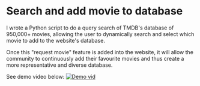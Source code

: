 # Search and add movie to database
I wrote a Python script to do a query search of TMDB's database of 950,000+ movies, allowing the user to dynamically search and select which movie to add to the website's database. 

Once this "request movie" feature is added into the website, it will allow the community to continuously add their favourite movies and thus create a more representative and diverse database.

See demo video below:
[![Demo vid](https://postimg.cc/V5dQfwZC)](https://drive.google.com/file/d/10qTJbfVqb_NjSDrQOv7E8Q8FFZU_JgjB/view?usp=sharing)
